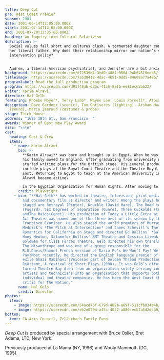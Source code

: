 ```yaml
---
title: Deep Cut
pre: West Coast Premier
season: 2001
date: 2001-06-14T12:05:00.000Z
start: 2001-07-14T12:05:00.000Z
end: 2001-07-29T12:05:00.000Z
heading: An Inquiry into Cultural Relativism
description: >-
  Social values fall short and cultures clash. A tormented daughter confronts
  her liberal father. Why does their relationship mirror our nation’s selective
  intervention policy?


  Andrew, a liberal American psychiatrist, and Jennifer are a bit anxious about announcing their engagement to Farah, Andrew’s estranged daughter from his first marriage to an Egyptian woman, Nadia who passed away several years ago. Farah is frustrated in an unhappy marriage and has recently learned through therapy that she was circumcised at the age of eight. Farah is shocked by the discovery that her father consented to her circumcision. When she asks why he did nothing to stop it, Andrew explains that it was out of respect for her mother’s culture. As someone who is intensely aware of the horrors that have resulted when one culture imposes its will on another, Andrew firmly believes that it would have been wrong of him to impose his own beliefs on the traditional practices of his wife’s culture. A wider context is brought to bear on the stormy conflict by a young Chinese surgeon and patient of the psychiatrist’s who was tortured during the events at Tiananman Square.
background: https://ucarecdn.com/d72539d4-3ed9-4881-9504-94b645f0eeb5/-/crop/1963x1160/0,0/-/preview/
titleimage: https://ucarecdn.com/7a5d0418-4dac-4b51-9dd5-84668a77a486/
programlabel: Read the full production program
program: https://ucarecdn.com/d91f48db-635c-4156-8af5-ee81ec65bb22/
writer: Karim Alrawi
director: Hal Gelb
featuring: Phoebe Moyer*, Terry Lamb*, Wayne Lee, Louis Parnell*, Atosa Babaoff
designteam: Dave Gardner (scenic), Tom Ontiveros (lighting), Arsham Moadabian
  (sound), Maria Zamroud (costumes & props)
stage: Thick House
address: "1695 18th St., San Francisco  "
awards: Winner of Best New Play Award
misc: "\n\n"
cast:
  heading: Cast & Crew
  items:
    - name: Karim Alrawi
      bio: >-
        **Karim Alrawi** was born and brought up in Egypt. When he was thirteen
        his family moved to England. After graduating from university Alrawi
        started writing plays for the British stage. His several productions
        include plays at the Royal Court Theatre and the Theatre Royal Stratford
        East. Returning to Egypt to teach at the American University in Cairo
        Alrawi became active\

        in the Egyptian Organization for Human Rights. After moving to North America seven years ago Alrawi has had productions at a number of theatres in Canada and the US including Killing Time and Chagall’s Arabian Nights, produced at Meadow Brook Theatre where he previously served as literary manager. Several of his plays have won major national and international awards including The John Whiting, The USA Today, and the Canadian Theatres' National Playwriting Awards. Currently Alrawi is the editor of Arabica, a bimonthly magazine for and about the Arab community. His children’s story The Girl Who Lost Her Smile was recently published.
      credit: Playwright
    - bio: "**Hal Gelb** has worked in theatre, television, print media, multimedia
        and documentary film as director and writer. Among the plays he has
        staged are Betrayal (Pinter), Knuckle (David Hare), The Road to Mecca
        (Fugard), Six Degrees of Separation (Guare), Three Cuckolds (Comedia)
        andThe Maids(Genet). His production of Today a Little Extra at the One
        Act Theatre was named one of the three best of its season by the San
        Francisco Examiner. He also staged the world premiers of Murray
        Mednick’s *The Pitch at Intersection* and James Schevill’s The Last
        Romantics for California on Stage and directed Ed Bullins’ *Salaam*,
        Huey Newton, Salammfor Bullins’ BMT Theatre and Jessica Litwak’s Emma
        Goldman for Class Forces Theatre. Gelb directed his own translation of
        The Misanthrope and was one of a group responsible for the
        R.G.Davis/Samuel French version of Dario Fo’s We Won’t Pay! We Won’t
        Pay!Most recently, he directed the English language premier of Iranian
        exile Ghazi Rabihavi’sVoicesas part of Golden Thread Productions’
        ReOrient, A festival of Short Plays (2000). It was Gelb’s efforts that
        turned Theatre Bay Area from an organization solely serving individual
        artists and technicians into an organization that supports both
        individual and theatre companies. He has been the West Coast theatre
        critic for The Nation."
      name: Hal Gelb
      credit: Director
photos:
  items:
    - image: https://ucarecdn.com/54acd75f-679d-489a-a69f-511cfb034e4b/
    - image: https://ucarecdn.com/eb2e0294-a45c-4022-a880-ecb7a5d2dc39/
bottom:
  text: CA Arts Council, Zellerbach Family Fund
---
```

*Deep Cut* is produced by special arrangement with Bruce Oslier, Bret Adama, LTD, New York. 

Previously produced at La Mama (NY, 1996) and Wooly Mammoth (DC, 1995).